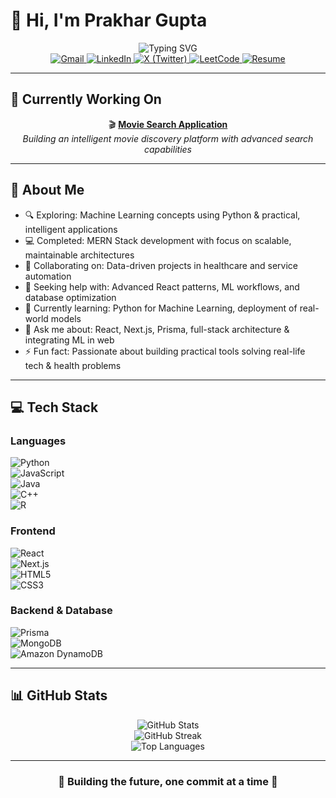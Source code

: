 # 👋 Hi, I'm Prakhar Gupta

<div align="center">
  <img src="https://readme-typing-svg.herokuapp.com?font=Fira+Code&pause=1000&color=9D4EDD&center=true&vCenter=true&width=600&lines=Full+Stack+Developer;React+&+MERN+Specialist;Machine+Learning+Enthusiast;Problem+Solver;Open+Source+Contributor" alt="Typing SVG" />
</div>

<div align="center">
  <a href="mailto:prakhar.gupta.212003@gmail.com">
    <img src="https://img.shields.io/badge/Gmail-D14836?style=for-the-badge&logo=gmail&logoColor=white" alt="Gmail" />
  </a>
  <a href="https://www.linkedin.com/in/prakhar2103/" target="_blank">
    <img src="https://img.shields.io/badge/LinkedIn-%230077B5.svg?style=for-the-badge&logo=linkedin&logoColor=white" alt="LinkedIn" />
  </a>
  <a href="https://x.com/static_program" target="_blank">
    <img src="https://img.shields.io/badge/X-%23000000.svg?style=for-the-badge&logo=X&logoColor=white" alt="X (Twitter)" />
  </a>
  <a href="https://leetcode.com/u/hiQ1/" target="_blank">
    <img src="https://img.shields.io/badge/LeetCode-000000?style=for-the-badge&logo=LeetCode&logoColor=#d16c06" alt="LeetCode" />
  </a>
  <a href="https://drive.google.com/file/d/11VcniszwTUsDufDYHcFTiWcAsx3qr2ey/view?usp=sharing" target="_blank">
    <img src="https://img.shields.io/badge/Resume-4285F4?style=for-the-badge&logo=googledrive&logoColor=white" alt="Resume" />
  </a>
</div>

---

## 🚀 Currently Working On

<div align="center">

🎬 **[Movie Search Application](https://github.com/pg2103/movie-search)**  
*Building an intelligent movie discovery platform with advanced search capabilities*

</div>

---

## 💫 About Me

- 🔍 Exploring: Machine Learning concepts using Python & practical, intelligent applications  
- 💻 Completed: MERN Stack development with focus on scalable, maintainable architectures  
- 🤝 Collaborating on: Data-driven projects in healthcare and service automation  
- 🙏 Seeking help with: Advanced React patterns, ML workflows, and database optimization  
- 🌱 Currently learning: Python for Machine Learning, deployment of real-world models  
- 💬 Ask me about: React, Next.js, Prisma, full-stack architecture & integrating ML in web  
- ⚡ Fun fact: Passionate about building practical tools solving real-life tech & health problems

---

## 💻 Tech Stack

### Languages

![Python](https://img.shields.io/badge/-Python-3670A0?style=for-the-badge&logo=python&logoColor=ffdd54)  
![JavaScript](https://img.shields.io/badge/-JavaScript-F7DF1E?style=for-the-badge&logo=javascript&logoColor=black)  
![Java](https://img.shields.io/badge/-Java-ED8B00?style=for-the-badge&logo=openjdk&logoColor=white)  
![C++](https://img.shields.io/badge/-C++-00599C?style=for-the-badge&logo=cplusplus&logoColor=white)  
![R](https://img.shields.io/badge/-R-276DC3?style=for-the-badge&logo=r&logoColor=white)

### Frontend

![React](https://img.shields.io/badge/-React-61DAFB?style=for-the-badge&logo=react&logoColor=black)  
![Next.js](https://img.shields.io/badge/-Next.js-000000?style=for-the-badge&logo=next.js&logoColor=white)  
![HTML5](https://img.shields.io/badge/-HTML5-E34F26?style=for-the-badge&logo=html5&logoColor=white)  
![CSS3](https://img.shields.io/badge/-CSS3-1572B6?style=for-the-badge&logo=css3&logoColor=white)

### Backend & Database

![Prisma](https://img.shields.io/badge/-Prisma-3982CE?style=for-the-badge&logo=prisma&logoColor=white)  
![MongoDB](https://img.shields.io/badge/-MongoDB-4ea94b?style=for-the-badge&logo=mongodb&logoColor=white)  
![Amazon DynamoDB](https://img.shields.io/badge/-DynamoDB-4053D6?style=for-the-badge&logo=amazondynamodb&logoColor=white)

---

## 📊 GitHub Stats

<div align="center">  
  <img src="https://github-readme-stats.vercel.app/api?username=pg2103&theme=synthwave&showicons=true&count_private=true" alt="GitHub Stats" />  
</div>

<div align="center">  
  <img src="https://github-readme-streak-stats.herokuapp.com/?user=pg2103&theme=synthwave" alt="GitHub Streak" />  
</div>

<div align="center">  
  <img src="https://github-readme-stats.vercel.app/api/top-langs/?username=pg2103&theme=synthwave&layout=compact" alt="Top Languages" />  
</div>

---

<div align="center">  
  <h3>🌟 Building the future, one commit at a time 🌟</h3>  
</div>
